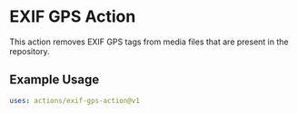 # EXIF GPS Action

This action removes EXIF GPS tags from media files that are present in the repository.

## Example Usage

```yaml
uses: actions/exif-gps-action@v1
```
